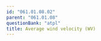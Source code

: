 ```yaml
---
id: "061.01.08.02"
parent: "061.01.08"
questionBank: "atpl"
title: Average wind velocity (WV)
---
```

